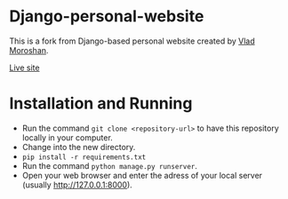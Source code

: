 # Django-personal-website

This is a fork from Django-based personal website created by [Vlad Moroshan](https://github.com/vladislavalerievich/Django-personal-website).

[Live site](https://qinn.es)

# Installation and Running

* Run the command `git clone <repository-url>` to have this repository locally in your computer.
* Change into the new directory.
* `pip install -r requirements.txt`
* Run the command `python manage.py runserver`.
* Open your web browser and enter the adress of your local server (usually http://127.0.0.1:8000).
